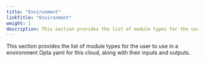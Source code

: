 ```yaml
---
title: "Environment"
linkTitle: "Environment"
weight: 1
description: This section provides the list of module types for the user to use in a environment Opta yaml for this cloud, along with their inputs and outputs.
---
```

This section provides the list of module types for the user to use in a environment Opta yaml for this cloud, along with their inputs and outputs.
